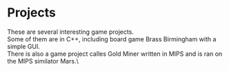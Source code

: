 # Projects
These are several interesting game projects.\
Some of them are in C++, including board game Brass Birmingham with a simple GUI.\
There is also a game project calles Gold Miner written in MIPS and is ran on the MIPS similator Mars.\
